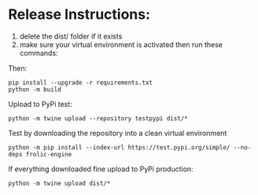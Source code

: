 # Release Instructions:

1. delete the dist/ folder if it exists
1. make sure your virtual environment is activated then run these commands:

Then:


```
pip install --upgrade -r requirements.txt
python -m build
```

Upload to PyPi test:

```
python -m twine upload --repository testpypi dist/*
```

Test by downloading the repository into a clean virtual environment
```
python -m pip install --index-url https://test.pypi.org/simple/ --no-deps frolic-engine
```

If everything downloaded fine
upload to PyPi production:

```
python -m twine upload dist/*
```
